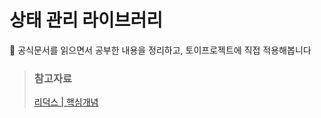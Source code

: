# 상태 관리 라이브러리
📃 공식문서를 읽으면서 공부한 내용을 정리하고, 토이프로젝트에 직접 적용해봅니다

> ### 참고자료
> [리덕스 | 핵심개념](https://ko.redux.js.org/introduction/core-concepts)
<br/>
